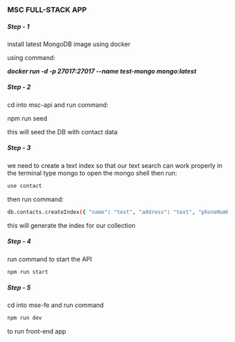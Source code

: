 ### MSC FULL-STACK APP


##### Step - 1
install latest MongoDB image using docker

using command: 

***docker run -d -p 27017:27017 --name test-mongo mongo:latest***

##### Step - 2 
cd into msc-api and run command:

npm run seed

this will seed the DB with contact data

##### Step - 3 
we need to create a text index so that our text search can work properly 
in the terminal type mongo to open the mongo shell then run:

```sh
use contact
```
then run command:

```sh
db.contacts.createIndex({ "name": "text", "address": "text", "phoneNumber": "text", "email": "text" });
```

this will generate the index for our collection

##### Step - 4
run command to start the API

```sh
npm run start
```

##### Step - 5
cd into mse-fe and run command

```sh
npm run dev
```

to run front-end app
